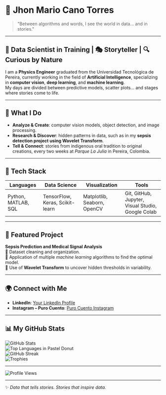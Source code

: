 # 🌌 Jhon Mario Cano Torres

> "Between algorithms and words, I see the world in data... and in stories."

---

## 🧠 Data Scientist in Training | 🎭 Storyteller | 🔍 Curious by Nature  

I am a **Physics Engineer** graduated from the Universidad Tecnológica de Pereira, currently working in the field of **Artificial Intelligence**, specializing in **computer vision**, **deep learning**, and **machine learning**.  
My days are divided between predictive models, scatter plots... and stages where stories come to life.

---

## 🎯 What I Do

- **Analyze & Create**: computer vision models, object detection, and image processing.  
- **Research & Discover**: hidden patterns in data, such as in my **sepsis detection project using Wavelet Transform**.  
- **Tell & Connect**: stories from indigenous oral tradition to original creations, every two weeks at *Parque La Julia* in Pereira, Colombia.

---

## 🔬 Tech Stack

| Languages | Data Science | Visualization | Tools |
|-----------|--------------|--------------|-------|
| Python, MATLAB, SQL | TensorFlow, Keras, Scikit-learn | Matplotlib, Seaborn, OpenCV | Git, GitHub, Jupyter, Visual Studio, Google Colab |

---

## 📌 Featured Project

**Sepsis Prediction and Medical Signal Analysis**  
📄 Dataset cleaning and organization.  
🧮 Application of multiple *machine learning* algorithms to find the optimal model.  
🌊 Use of **Wavelet Transform** to uncover hidden thresholds in variability.

---

## 🌍 Connect with Me

- **LinkedIn**: [Your LinkedIn Profile](https://www.linkedin.com/in/jhon-mario-cano-torres-407b402b6)  
- **Instagram – Puro Cuento**: [Puro Cuento Instagram](https://www.instagram.com/purocuento_pereira?igsh=MXRxcnppN3E2cTk3)  

---

## 📊 My GitHub Stats  

![GitHub Stats](https://github-readme-stats.vercel.app/api?username=MariusDscientist&show_icons=true&theme=radical)  
![Top Languages in Pastel Donut](https://github-readme-stats.vercel.app/api/top-langs/?username=MariusDscientist&layout=donut&theme=graywhite)  
![GitHub Streak](https://github-readme-streak-stats.herokuapp.com/?user=MariusDscientist&theme=radical)  
![Trophies](https://github-profile-trophy.vercel.app/?username=MariusDscientist&theme=gruvbox&row=1&column=6)

---

![Profile Views](https://komarev.com/ghpvc/?username=MariusDscientist&color=blue&style=flat-square)

---

✨ *Data that tells stories. Stories that inspire data.*
